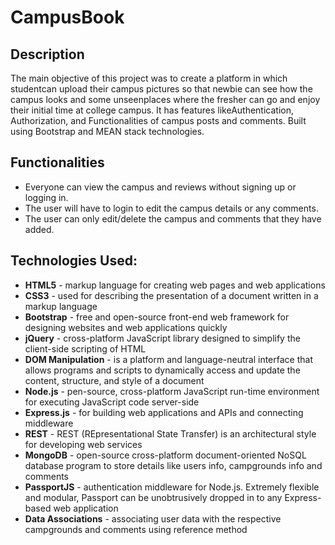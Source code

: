 # CampusBook


## Description
The main objective of this project was to create a platform in which studentcan upload their campus pictures so that newbie can see how the campus looks and some unseenplaces where the fresher can go and enjoy their initial time at college campus. It has features likeAuthentication, Authorization, and Functionalities of campus posts and comments. Built using Bootstrap and MEAN stack technologies.



## Functionalities
- Everyone can view the campus and reviews without signing up or logging in.
- The user will have to login to edit the campus details or any comments.
- The user can only edit/delete the campus and comments that they have added.

## Technologies Used:

- **HTML5**  - markup language for creating web pages and web applications  
- **CSS3**   - used for describing the presentation of a document written in a markup language  
- **Bootstrap** - free and open-source front-end web framework for designing websites and web applications quickly  
- **jQuery** - cross-platform JavaScript library designed to simplify the client-side scripting of HTML  
- **DOM Manipulation** - is a platform and language-neutral interface that allows programs and scripts to dynamically access and update the content, structure, and style of a document  
- **Node.js** - pen-source, cross-platform JavaScript run-time environment for executing JavaScript code server-side  
- **Express.js** - for building web applications and APIs and connecting middleware  
- **REST** - REST (REpresentational State Transfer) is an architectural style for developing web services  
- **MongoDB** - open-source cross-platform document-oriented NoSQL database program to store details like users info, campgrounds info and comments  
- **PassportJS** - authentication middleware for Node.js. Extremely flexible and modular, Passport can be unobtrusively dropped in to any Express-based web application  
- **Data Associations** - associating user data with the respective campgrounds and comments using reference method   





 




